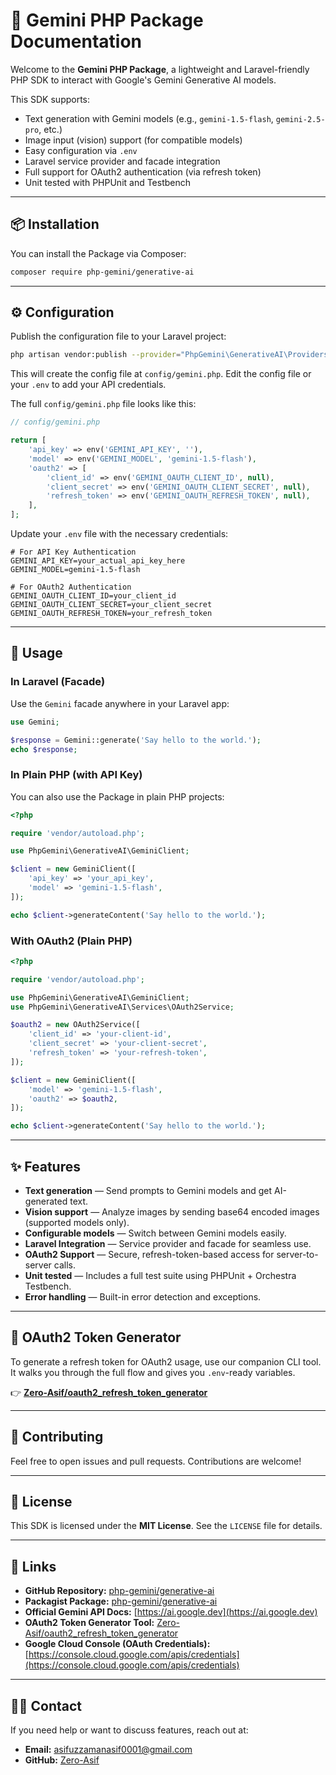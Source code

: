 # 💎 Gemini PHP Package Documentation

Welcome to the **Gemini PHP Package**, a lightweight and Laravel-friendly PHP SDK to interact with Google's Gemini Generative AI models.

This SDK supports:
- Text generation with Gemini models (e.g., `gemini-1.5-flash`, `gemini-2.5-pro`, etc.)
- Image input (vision) support (for compatible models)
- Easy configuration via `.env`
- Laravel service provider and facade integration
- Full support for OAuth2 authentication (via refresh token)
- Unit tested with PHPUnit and Testbench

---

## 📦 Installation

You can install the Package via Composer:

```bash
composer require php-gemini/generative-ai
```

---

## ⚙️ Configuration

Publish the configuration file to your Laravel project:

```bash
php artisan vendor:publish --provider="PhpGemini\GenerativeAI\Providers\GeminiServiceProvider" --tag="config"
```

This will create the config file at `config/gemini.php`. Edit the config file or your `.env` to add your API credentials.

The full `config/gemini.php` file looks like this:
```php
// config/gemini.php

return [
    'api_key' => env('GEMINI_API_KEY', ''),
    'model' => env('GEMINI_MODEL', 'gemini-1.5-flash'),
    'oauth2' => [
        'client_id' => env('GEMINI_OAUTH_CLIENT_ID', null),
        'client_secret' => env('GEMINI_OAUTH_CLIENT_SECRET', null),
        'refresh_token' => env('GEMINI_OAUTH_REFRESH_TOKEN', null),
    ],
];
```

Update your `.env` file with the necessary credentials:
```dotenv
# For API Key Authentication
GEMINI_API_KEY=your_actual_api_key_here
GEMINI_MODEL=gemini-1.5-flash

# For OAuth2 Authentication
GEMINI_OAUTH_CLIENT_ID=your_client_id
GEMINI_OAUTH_CLIENT_SECRET=your_client_secret
GEMINI_OAUTH_REFRESH_TOKEN=your_refresh_token
```

---

## 🚀 Usage

### In Laravel (Facade)
Use the `Gemini` facade anywhere in your Laravel app:
```php
use Gemini;

$response = Gemini::generate('Say hello to the world.');
echo $response;
```

### In Plain PHP (with API Key)
You can also use the Package in plain PHP projects:
```php
<?php

require 'vendor/autoload.php';

use PhpGemini\GenerativeAI\GeminiClient;

$client = new GeminiClient([
    'api_key' => 'your_api_key',
    'model' => 'gemini-1.5-flash',
]);

echo $client->generateContent('Say hello to the world.');
```

### With OAuth2 (Plain PHP)
```php
<?php

require 'vendor/autoload.php';

use PhpGemini\GenerativeAI\GeminiClient;
use PhpGemini\GenerativeAI\Services\OAuth2Service;

$oauth2 = new OAuth2Service([
    'client_id' => 'your-client-id',
    'client_secret' => 'your-client-secret',
    'refresh_token' => 'your-refresh-token',
]);

$client = new GeminiClient([
    'model' => 'gemini-1.5-flash',
    'oauth2' => $oauth2,
]);

echo $client->generateContent('Say hello to the world.');
```

---

## ✨ Features

- **Text generation** — Send prompts to Gemini models and get AI-generated text.
- **Vision support** — Analyze images by sending base64 encoded images (supported models only).
- **Configurable models** — Switch between Gemini models easily.
- **Laravel Integration** — Service provider and facade for seamless use.
- **OAuth2 Support** — Secure, refresh-token-based access for server-to-server calls.
- **Unit tested** — Includes a full test suite using PHPUnit + Orchestra Testbench.
- **Error handling** — Built-in error detection and exceptions.

---

## 🔐 OAuth2 Token Generator

To generate a refresh token for OAuth2 usage, use our companion CLI tool. It walks you through the full flow and gives you `.env`-ready variables.

👉 **[Zero-Asif/oauth2_refresh_token_generator](https://github.com/Zero-Asif/oauth2_refresh_token_generator)**

---

## 🤝 Contributing

Feel free to open issues and pull requests. Contributions are welcome!

---

## 📄 License

This SDK is licensed under the **MIT License**. See the `LICENSE` file for details.

---

## 🔗 Links

- **GitHub Repository:** [php-gemini/generative-ai](https://github.com/php-gemini/generative-ai)
- **Packagist Package:** [php-gemini/generative-ai](https://packagist.org/packages/php-gemini/generative-ai)
- **Official Gemini API Docs:** [https://ai.google.dev](https://ai.google.dev)
- **OAuth2 Token Generator Tool:** [Zero-Asif/oauth2_refresh_token_generator](https://github.com/Zero-Asif/oauth2_refresh_token_generator)
- **Google Cloud Console (OAuth Credentials):** [https://console.cloud.google.com/apis/credentials](https://console.cloud.google.com/apis/credentials)

---

## 👨‍💻 Contact

If you need help or want to discuss features, reach out at:
- **Email:** asifuzzamanasif0001@gmail.com
- **GitHub:** [Zero-Asif](https://github.com/Zero-Asif)
